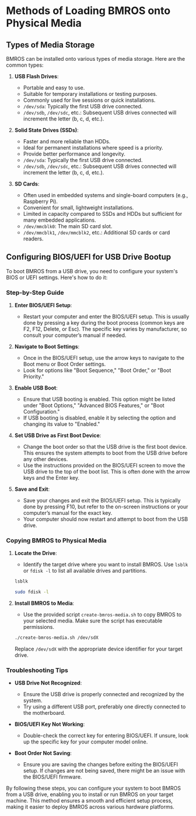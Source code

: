 # Methods of Loading BMROS onto Physical Media

## Types of Media Storage

BMROS can be installed onto various types of media storage. Here are the common types:

1. **USB Flash Drives**: 
   - Portable and easy to use.
   - Suitable for temporary installations or testing purposes.
   - Commonly used for live sessions or quick installations.
   - `/dev/sda`: Typically the first USB drive connected.
   - `/dev/sdb`, `/dev/sdc`, etc.: Subsequent USB drives connected will increment the letter (b, c, d, etc.).   

2. **Solid State Drives (SSDs)**:
   - Faster and more reliable than HDDs.
   - Ideal for permanent installations where speed is a priority.
   - Provide better performance and longevity.
   - `/dev/sda`: Typically the first USB drive connected.
   - `/dev/sdb`, `/dev/sdc`, etc.: Subsequent USB drives connected will increment the letter (b, c, d, etc.).

3. **SD Cards**:
   - Often used in embedded systems and single-board computers (e.g., Raspberry Pi).
   - Convenient for small, lightweight installations.
   - Limited in capacity compared to SSDs and HDDs but sufficient for many embedded applications.
   - `/dev/mmcblk0`: The main SD card slot.
   - `/dev/mmcblk1`, `/dev/mmcblk2`, etc.: Additional SD cards or card readers.
   
## Configuring BIOS/UEFI for USB Drive Bootup

To boot BMROS from a USB drive, you need to configure your system's BIOS or UEFI settings. Here's how to do it:

### Step-by-Step Guide

1. **Enter BIOS/UEFI Setup**:
   - Restart your computer and enter the BIOS/UEFI setup. This is usually done by pressing a key during the boot process (common keys are F2, F12, Delete, or Esc). The specific key varies by manufacturer, so consult your computer’s manual if needed.

2. **Navigate to Boot Settings**:
   - Once in the BIOS/UEFI setup, use the arrow keys to navigate to the Boot menu or Boot Order settings.
   - Look for options like "Boot Sequence," "Boot Order," or "Boot Priority."

3. **Enable USB Boot**:
   - Ensure that USB booting is enabled. This option might be listed under "Boot Options," "Advanced BIOS Features," or "Boot Configuration."
   - If USB booting is disabled, enable it by selecting the option and changing its value to "Enabled."

4. **Set USB Drive as First Boot Device**:
   - Change the boot order so that the USB drive is the first boot device. This ensures the system attempts to boot from the USB drive before any other devices.
   - Use the instructions provided on the BIOS/UEFI screen to move the USB drive to the top of the boot list. This is often done with the arrow keys and the Enter key.

5. **Save and Exit**:
   - Save your changes and exit the BIOS/UEFI setup. This is typically done by pressing F10, but refer to the on-screen instructions or your computer’s manual for the exact key.
   - Your computer should now restart and attempt to boot from the USB drive.

### Copying BMROS to Physical Media

1. **Locate the Drive**:
   - Identify the target drive where you want to install BMROS. Use `lsblk` or `fdisk -l` to list all available drives and partitions.

   ```bash
   lsblk
   ```

   ```bash
   sudo fdisk -l
   ```

2. **Install BMROS to Media**:
   - Use the provided script `create-bmros-media.sh` to copy BMROS to your selected media. Make sure the script has executable permissions.

   ```bash
   ./create-bmros-media.sh /dev/sdX
   ```

   Replace `/dev/sdX` with the appropriate device identifier for your target drive.

### Troubleshooting Tips

- **USB Drive Not Recognized**:
  - Ensure the USB drive is properly connected and recognized by the system.
  - Try using a different USB port, preferably one directly connected to the motherboard.

- **BIOS/UEFI Key Not Working**:
  - Double-check the correct key for entering BIOS/UEFI. If unsure, look up the specific key for your computer model online.

- **Boot Order Not Saving**:
  - Ensure you are saving the changes before exiting the BIOS/UEFI setup. If changes are not being saved, there might be an issue with the BIOS/UEFI firmware.

By following these steps, you can configure your system to boot BMROS from a USB drive, enabling you to install or run BMROS on your target machine. This method ensures a smooth and efficient setup process, making it easier to deploy BMROS across various hardware platforms.
